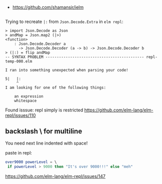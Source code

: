 - https://github.com/shamansir/ielm

##

Trying to recreate `|:` from `Json.Decode.Extra` in `elm repl`:

```
> import Json.Decode as Json
> andMap = Json.map2 (|>)
<function>
    : Json.Decode.Decoder a
      -> Json.Decode.Decoder (a -> b) -> Json.Decode.Decoder b
> (|:) = flip andMap
-- SYNTAX PROBLEM -------------------------------------------- repl-temp-000.elm

I ran into something unexpected when parsing your code!

5|   |:
     ^
I am looking for one of the following things:

    an expression
    whitespace
```

Found isssue: repl simply is restricted https://github.com/elm-lang/elm-repl/issues/110

## backslash \ for multiline

You need next line indented with space!

paste in repl:

```elm
over9000 powerLevel = \
 if powerLevel > 9000 then "It's over 9000!!!" else "meh"
```

https://github.com/elm-lang/elm-repl/issues/147

